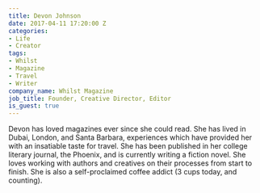 ```yaml
---
title: Devon Johnson
date: 2017-04-11 17:20:00 Z
categories:
- Life
- Creator
tags:
- Whilst
- Magazine
- Travel
- Writer
company_name: Whilst Magazine
job_title: Founder, Creative Director, Editor
is_guest: true
---
```


Devon has loved magazines ever since she could read. She has lived in Dubai, London, and Santa Barbara, experiences which have provided her with an insatiable taste for travel. She has been published in her college literary journal, the Phoenix, and is currently writing a fiction novel. She loves working with authors and creatives on their processes from start to finish. She is also a self-proclaimed coffee addict (3 cups today, and counting).